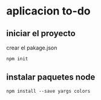 # aplicacion to-do

## iniciar el proyecto
crear el pakage.json
```
npm init
```
## instalar paquetes node
```
npm install --save yargs colors

